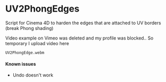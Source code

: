 # UV2PhongEdges

Script for Cinema 4D to harden the edges that are attached to UV borders (break Phong shading)

Video example on Vimeo was deleted and my profile was blocked..
So temporary I upload video here

`UV2PhongEdge.webm` 

#### Known issues
- Undo doesn't work

